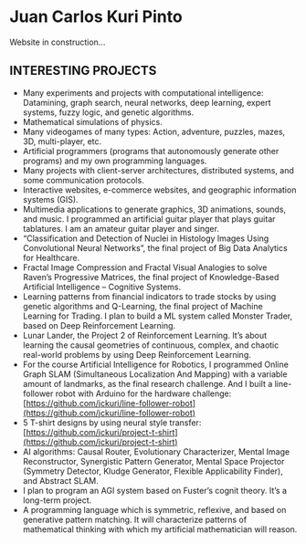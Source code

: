 # Juan Carlos Kuri Pinto

Website in construction...

## INTERESTING PROJECTS

* Many experiments and projects with computational intelligence: Datamining, graph search, neural networks, deep learning, expert systems, fuzzy logic, and genetic algorithms.
* Mathematical simulations of physics.
* Many videogames of many types: Action, adventure, puzzles, mazes, 3D, multi-player, etc.
* Artificial programmers (programs that autonomously generate other programs) and my own programming languages.
* Many projects with client-server architectures, distributed systems, and some communication protocols.
* Interactive websites, e-commerce websites, and geographic information systems (GIS).
* Multimedia applications to generate graphics, 3D animations, sounds, and music. I programmed an artificial guitar player that plays guitar tablatures. I am an amateur guitar player and singer.
* “Classification and Detection of Nuclei in Histology Images Using Convolutional Neural Networks”, the final project of Big Data Analytics for Healthcare.
* Fractal Image Compression and Fractal Visual Analogies to solve Raven’s Progressive Matrices, the final project of Knowledge-Based Artificial Intelligence – Cognitive Systems.
* Learning patterns from financial indicators to trade stocks by using genetic algorithms and Q-Learning, the final project of Machine Learning for Trading. I plan to build a ML system called Monster Trader, based on Deep Reinforcement Learning.
* Lunar Lander, the Project 2 of Reinforcement Learning. It’s about learning the causal geometries of continuous, complex, and chaotic real-world problems by using Deep Reinforcement Learning.
* For the course Artificial Intelligence for Robotics, I programmed Online Graph SLAM (Simultaneous Localization And Mapping) with a variable amount of landmarks, as the final research challenge. And I built a line-follower robot with Arduino for the hardware challenge: [https://github.com/jckuri/line-follower-robot](https://github.com/jckuri/line-follower-robot)
* 5 T-shirt designs by using neural style transfer: [https://github.com/jckuri/project-t-shirt](https://github.com/jckuri/project-t-shirt)
* AI algorithms: Causal Router, Evolutionary Characterizer, Mental Image Reconstructor, Synergistic Pattern Generator, Mental Space Projector (Symmetry Detector, Kludge Generator, Flexible Applicability Finder), and Abstract SLAM.
* I plan to program an AGI system based on Fuster’s cognit theory. It’s a long-term project.
* A programming language which is symmetric, reflexive, and based on generative pattern matching. It will characterize patterns of mathematical thinking with which my artificial mathematician will reason.
